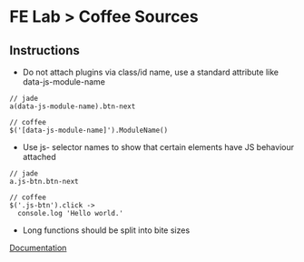 FE Lab > Coffee Sources
=================

Instructions
-------------

- Do not attach plugins via class/id name, use a standard attribute like data-js-module-name 
```
// jade
a(data-js-module-name).btn-next

// coffee
$('[data-js-module-name]').ModuleName()
```

- Use js- selector names to show that certain elements have JS behaviour attached  
```
// jade
a.js-btn.btn-next

// coffee
$('.js-btn').click ->
  console.log 'Hello world.'
```

- Long functions should be split into bite sizes

[Documentation](https://loweproferotech.atlassian.net/wiki/display/IL/The+JavaScript+Standard)